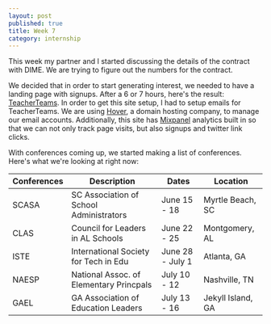 ```yaml
---
layout: post
published: true
title: Week 7
category: internship
---
```


This week my partner and I started discussing the details of the contract with DIME. We are trying to figure out the numbers for the contract. 

We decided that in order to start generating interest, we needed to have a landing page with signups. After a 6 or 7 hours, here's the result: [TeacherTeams](http://teacherteams.com). In order to get this site setup, I had to setup emails for TeacherTeams. We are using [Hover](https://www.hover.com/), a domain hosting company, to manage our email accounts. Additionally, this site has [Mixpanel](https://mixpanel.com) analytics built in so that we can not only track page visits, but also signups and twitter link clicks. 

With conferences coming up, we started making a list of conferences. Here's what we're looking at right now:

| Conferences		  	 | Description							     	 | Dates			 | Location 		 | 
|------------------------|-----------------------------------------------|-------------------|-------------------|
| SCASA 			 	 | SC Association of School Administrators  	 | June 15 - 18      | Myrtle Beach, SC  |
| CLAS				  	 | Council for Leaders in AL Schools		 	 | June 22 - 25		 | Montgomery, AL	 |
| ISTE				  	 | International Society for Tech in Edu	 	 | June 28 - July 1  | Atlanta, GA		 | 
| NAESP				   	 | National Assoc. of Elementary Princpals	 	 | July 10 - 12		 | Nashville, TN	 | 
| GAEL 				  	 | GA Association of Education Leaders		 	 | July 13 - 16		 | Jekyll Island, GA | 